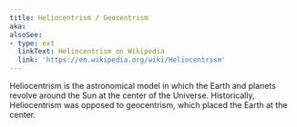 ```yaml
---
title: Heliocentrism / Geocentrism
aka:
alsoSee:
- type: ext
  linkText: Heliocentrism on Wikipedia
  link: 'https://en.wikipedia.org/wiki/Heliocentrism'
---
```

Heliocentrism is the astronomical model in which the Earth and planets revolve around the Sun at the center of the Universe. Historically, Heliocentrism was opposed to geocentrism, which placed the Earth at the center.
